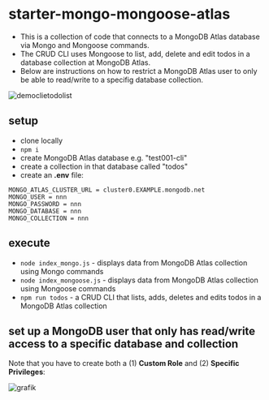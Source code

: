 # starter-mongo-mongoose-atlas

- This is a collection of code that connects to a MongoDB Atlas database via Mongo and Mongoose commands.
- The CRUD CLI uses Mongoose to list, add, delete and edit todos in a database collection at MongoDB Atlas.
- Below are instructions on how to restrict a MongoDB Atlas user to only be able to read/write to a specifig database collection.

![democlietodolist](https://github.com/edwardtanguay/starter-mongo-mongoose-atlas/assets/446574/89ee0d10-0944-41b5-b8ad-732422343020)

## setup

- clone locally
- `npm i`
- create MongoDB Atlas database e.g. "test001-cli"
- create a collection in that database called "todos"
- create an **.env** file:

```
MONGO_ATLAS_CLUSTER_URL = cluster0.EXAMPLE.mongodb.net
MONGO_USER = nnn
MONGO_PASSWORD = nnn
MONGO_DATABASE = nnn
MONGO_COLLECTION = nnn
```

## execute

- `node index_mongo.js` - displays data from MongoDB Atlas collection using Mongo commands
- `node index_mongoose.js` - displays data from MongoDB Atlas collection using Mongoose commands
- `npm run todos` - a CRUD CLI that lists, adds, deletes and edits todos in a MongoDB Atlas collection

## set up a MongoDB user that only has read/write access to a specific database and collection

Note that you have to create both a (1) **Custom Role** and (2) **Specific Privileges**:

![grafik](https://github.com/edwardtanguay/starter-mongo-mongoose-atlas/assets/446574/4926f497-96eb-4d12-a5fd-dd45c855785f)
